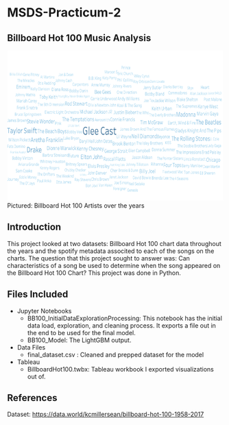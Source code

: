 # MSDS-Practicum-2

## Billboard Hot 100 Music Analysis
<img src="https://github.com/lcagney/MSDS-Practicum-2/blob/14dd78b6cd721746495373eec17ba6370aa1ed62/Images/WordCloud.png" width="600" height="350">
Pictured: Billboard Hot 100 Artists over the years

## Introduction
This project looked at two datasets: Billboard Hot 100 chart data throughout the years and the spotify metadata associted to each of the songs on the charts. The question that this project sought to answer was: Can characteristics of a song be used to determine when the song appeared on the Billboard Hot 100 Chart? This project was done in Python.

## Files Included
- Jupyter Notebooks
  - BB100_InitialDataExplorationProcessing: This notebook has the initial data load, exploration, and cleaning process. It exports a file out in the end to be used for the final model.
  - BB100_Model: The LightGBM output.
- Data Files
  - final_dataset.csv : Cleaned and prepped dataset for the model
- Tableau 
  - BillboardHot100.twbx: Tableau workbook I exported visualizations out of.


## References
Dataset: https://data.world/kcmillersean/billboard-hot-100-1958-2017
